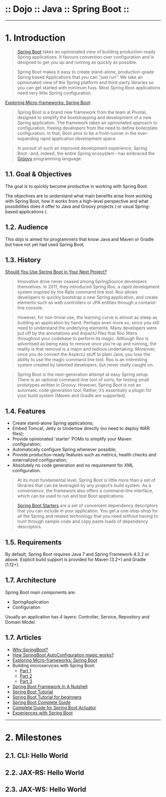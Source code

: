 ﻿:: Dojo :: Java :: Spring Boot ::
=================================

----

# 1. Introduction

> [Spring Boot](http://projects.spring.io/spring-boot/) takes an opinionated view of building production-ready Spring applications. It favours convention over configuration and is designed to get you up and running as quickly as possible.

> Spring Boot makes it easy to create stand-alone, production-grade Spring based Applications that you can "just run". We take an opinionated view of the Spring platform and third-party libraries so you can get started with minimum fuss. Most Spring Boot applications need very little Spring configuration.

[Exploring Micro-frameworks: Spring Boot](https://www.infoq.com/articles/microframeworks1-spring-boot):

> Spring Boot is a brand new framework from the team at Pivotal, designed to simplify the bootstrapping and development of a new Spring application. The framework takes an opinionated approach to configuration, freeing developers from the need to define boilerplate configuration. In that, Boot aims to be a front-runner in the ever-expanding rapid application development space.

> In pursuit of such an improved development experience, Spring Boot - and, indeed, the entire Spring ecosystem - has embraced the [Groovy](http://www.groovy-lang.org/) programming language.

## 1.1. Goal & Objectives

The goal is to quickly become productive in working with Spring Boot.

The objectives are to understand what main benefits arise from working with Spring Boot, how it works from a high-level perspective and what possibilities does it offer to Java and Groovy projects ( or usual Spring-based applications ).
 
## 1.2. Audience

This dojo is aimed for programmers that know Java and Maven or Gradle but have not yet had used Spring Boot.

## 1.3. History

[Should You Use Spring Boot in Your Next Project?](https://steveperkins.com/use-spring-boot-next-project/)

> Innovative drive never ceased among SpringSource developers themselves. In 2011, they introduced Spring Roo, a rapid development system inspired by the Rails command line tool. Roo allows developers to quickly bootstrap a new Spring application, and create elements such as web controllers or JPA entities through a comand-line console.

> However, for non-trivial use, the learning curve is almost as steep as building an application by hand. Perhaps even more so, since you still need to understand the underlying elements. Many developers were put off by the annotations and AspectJ files that Roo litters throughout your codebase to perform its magic. Although Roo is advertised as being easy to remove once you’re up and running, the reality is that removal is a major and tedious undertaking. Moreover, once you do convert the AspectJ stuff to plain Java, you lose the ability to use the magic command line tool. Roo is an interesting system created by talented developers, but never really caught on.

> Spring Boot is the next-generation attempt at easy Spring setup. There is an optional command-line tool of sorts, for testing small prototypes written in Groovy. However, Spring Boot is not an automatic code generation tool. Rather, it’s essentially a plugin for your build system (Maven and Gradle are supported).

## 1.4. Features

- Create stand-alone Spring applications;
- Embed Tomcat, Jetty or Undertow directly (no need to deploy WAR files);
- Provide opinionated 'starter' POMs to simplify your Maven configuration;
- Automatically configure Spring whenever possible;
- Provide production-ready features such as metrics, health checks and externalized configuration;
- Absolutely no code generation and no requirement for XML configuration.

> At its most fundamental level, Spring Boot is little more than a set of libraries that can be leveraged by any project’s build system. As a convenience, the framework also offers a command-line interface, which can be used to run and test Boot applications.

> [Spring Boot Starters](https://github.com/spring-projects/spring-boot/tree/master/spring-boot-starters) are a set of convenient dependency descriptors that you can include in your application. You get a one-stop-shop for all the Spring and related technology that you need without having to hunt through sample code and copy paste loads of dependency descriptors.

## 1.5. Requirements

By default, Spring Boot requires Java 7 and Spring Framework 4.3.2 or above. Explicit build support is provided for Maven (3.2+) and Gradle (1.12+).

## 1.7. Architecture

Spring Boot main components are:

- SpringApplication
- Configuration

Usually an application has 4 layers: Controller, Service, Repository and Domain Model.

## 1.7. Articles

- [Why SpringBoot?](http://sivalabs.in/2016/03/why-springboot/)
- [How SpringBoot AutoConfiguration magic works?](http://sivalabs.in/2016/03/how-springboot-autoconfiguration-magic/)
- [Exploring Micro-frameworks: Spring Boot](https://www.infoq.com/articles/microframeworks1-spring-boot)
- Building microservices with Spring Boot:
  - [Part 1](https://plainoldobjects.com/2014/04/01/building-microservices-with-spring-boot-part1/)
  - [Part 2](https://plainoldobjects.com/2014/05/05/building-microservices-with-spring-boot-part-2/)
  - [Part 3](https://plainoldobjects.com/2014/11/16/deploying-spring-boot-based-microservices-with-docker/)
- [Spring Boot Framework In A Nutshell](http://www.journaldev.com/8611/spring-boot-framework-ina-nutshell)
- [Spring Boot Tutorial](http://www.journaldev.com/7969/spring-boot-tutorial)
- [Spring Boot Tutorial for beginners](https://examples.javacodegeeks.com/enterprise-java/spring/boot/spring-boot-tutorial-beginners/)
- [Spring Boot Complete Guide](http://javabeat.net/spring-boot/)
- [Complete Guide for Spring Boot Actuator](http://javabeat.net/spring-boot-actuator/)
- [Experiences with Spring Boot](https://opencredo.com/experiences-with-spring-boot/)

----

# 2. Milestones

## 2.1. CLI: Hello World

## 2.2. JAX-RS: Hello World

## 2.3. JAX-WS: Hello World

